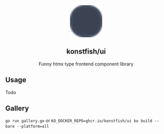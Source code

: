 <div align="center">
    <img src="./static/logo.svg" alt="Logo" width="100"/>
    <h2>konstfish/ui</h2>
    <span>Funny htmx type frontend component library</span>
</div>

## Usage

Todo

## Gallery
`go run gallery.go` or `KO_DOCKER_REPO=ghcr.io/konstfish/ui ko build --bare --platform=all`